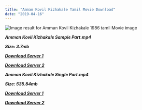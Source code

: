 ```yaml
---
title: "Amman Kovil Kizhakale Tamil Movie Download"
date: "2019-04-16"
---
```


![Image result for Amman Kovil Kizhakale 1986 tamil Movie image](https://upload.wikimedia.org/wikipedia/en/thumb/e/e8/Amman_Kovil_Kizhakale.jpg/220px-Amman_Kovil_Kizhakale.jpg)

**_Amman Kovil Kizhakale Sample Part.mp4_**

**_Size: 3.7mb_**

**_[Download Server 1](http://b6.wetransfer.vip/files/{169df08cb8e74ebadb8a44297cb1b6497cb77520eb9064bb3027e0e0c1bcc485}20Actor{169df08cb8e74ebadb8a44297cb1b6497cb77520eb9064bb3027e0e0c1bcc485}20Hits{169df08cb8e74ebadb8a44297cb1b6497cb77520eb9064bb3027e0e0c1bcc485}20Collection/Vijayakanth{169df08cb8e74ebadb8a44297cb1b6497cb77520eb9064bb3027e0e0c1bcc485}20Movies{169df08cb8e74ebadb8a44297cb1b6497cb77520eb9064bb3027e0e0c1bcc485}20Collections/Amman{169df08cb8e74ebadb8a44297cb1b6497cb77520eb9064bb3027e0e0c1bcc485}20Kovil{169df08cb8e74ebadb8a44297cb1b6497cb77520eb9064bb3027e0e0c1bcc485}20Kizhakale{169df08cb8e74ebadb8a44297cb1b6497cb77520eb9064bb3027e0e0c1bcc485}20(1986)/Amman{169df08cb8e74ebadb8a44297cb1b6497cb77520eb9064bb3027e0e0c1bcc485}20Kovil{169df08cb8e74ebadb8a44297cb1b6497cb77520eb9064bb3027e0e0c1bcc485}20Kizhakale/Amman{169df08cb8e74ebadb8a44297cb1b6497cb77520eb9064bb3027e0e0c1bcc485}20Kovil{169df08cb8e74ebadb8a44297cb1b6497cb77520eb9064bb3027e0e0c1bcc485}20Kizhakale{169df08cb8e74ebadb8a44297cb1b6497cb77520eb9064bb3027e0e0c1bcc485}20(1986){169df08cb8e74ebadb8a44297cb1b6497cb77520eb9064bb3027e0e0c1bcc485}20Sample{169df08cb8e74ebadb8a44297cb1b6497cb77520eb9064bb3027e0e0c1bcc485}20HD.mp4)_**

**_[Download Server 2](http://b6.wetransfer.vip/files/{169df08cb8e74ebadb8a44297cb1b6497cb77520eb9064bb3027e0e0c1bcc485}20Actor{169df08cb8e74ebadb8a44297cb1b6497cb77520eb9064bb3027e0e0c1bcc485}20Hits{169df08cb8e74ebadb8a44297cb1b6497cb77520eb9064bb3027e0e0c1bcc485}20Collection/Vijayakanth{169df08cb8e74ebadb8a44297cb1b6497cb77520eb9064bb3027e0e0c1bcc485}20Movies{169df08cb8e74ebadb8a44297cb1b6497cb77520eb9064bb3027e0e0c1bcc485}20Collections/Amman{169df08cb8e74ebadb8a44297cb1b6497cb77520eb9064bb3027e0e0c1bcc485}20Kovil{169df08cb8e74ebadb8a44297cb1b6497cb77520eb9064bb3027e0e0c1bcc485}20Kizhakale{169df08cb8e74ebadb8a44297cb1b6497cb77520eb9064bb3027e0e0c1bcc485}20(1986)/Amman{169df08cb8e74ebadb8a44297cb1b6497cb77520eb9064bb3027e0e0c1bcc485}20Kovil{169df08cb8e74ebadb8a44297cb1b6497cb77520eb9064bb3027e0e0c1bcc485}20Kizhakale/Amman{169df08cb8e74ebadb8a44297cb1b6497cb77520eb9064bb3027e0e0c1bcc485}20Kovil{169df08cb8e74ebadb8a44297cb1b6497cb77520eb9064bb3027e0e0c1bcc485}20Kizhakale{169df08cb8e74ebadb8a44297cb1b6497cb77520eb9064bb3027e0e0c1bcc485}20(1986){169df08cb8e74ebadb8a44297cb1b6497cb77520eb9064bb3027e0e0c1bcc485}20Sample{169df08cb8e74ebadb8a44297cb1b6497cb77520eb9064bb3027e0e0c1bcc485}20HD.mp4)_**

**_Amman Kovil Kizhakale Single Part.mp4_**

**_Size: 535.84mb_**

**_[Download Server 1](http://b6.wetransfer.vip/files/{169df08cb8e74ebadb8a44297cb1b6497cb77520eb9064bb3027e0e0c1bcc485}20Actor{169df08cb8e74ebadb8a44297cb1b6497cb77520eb9064bb3027e0e0c1bcc485}20Hits{169df08cb8e74ebadb8a44297cb1b6497cb77520eb9064bb3027e0e0c1bcc485}20Collection/Vijayakanth{169df08cb8e74ebadb8a44297cb1b6497cb77520eb9064bb3027e0e0c1bcc485}20Movies{169df08cb8e74ebadb8a44297cb1b6497cb77520eb9064bb3027e0e0c1bcc485}20Collections/Amman{169df08cb8e74ebadb8a44297cb1b6497cb77520eb9064bb3027e0e0c1bcc485}20Kovil{169df08cb8e74ebadb8a44297cb1b6497cb77520eb9064bb3027e0e0c1bcc485}20Kizhakale{169df08cb8e74ebadb8a44297cb1b6497cb77520eb9064bb3027e0e0c1bcc485}20(1986)/Amman{169df08cb8e74ebadb8a44297cb1b6497cb77520eb9064bb3027e0e0c1bcc485}20Kovil{169df08cb8e74ebadb8a44297cb1b6497cb77520eb9064bb3027e0e0c1bcc485}20Kizhakale/Amman{169df08cb8e74ebadb8a44297cb1b6497cb77520eb9064bb3027e0e0c1bcc485}20Kovil{169df08cb8e74ebadb8a44297cb1b6497cb77520eb9064bb3027e0e0c1bcc485}20Kizhakale{169df08cb8e74ebadb8a44297cb1b6497cb77520eb9064bb3027e0e0c1bcc485}20(1986){169df08cb8e74ebadb8a44297cb1b6497cb77520eb9064bb3027e0e0c1bcc485}20Single{169df08cb8e74ebadb8a44297cb1b6497cb77520eb9064bb3027e0e0c1bcc485}20Part{169df08cb8e74ebadb8a44297cb1b6497cb77520eb9064bb3027e0e0c1bcc485}20HD.mp4)_**

**_[Download Server 2](http://b6.wetransfer.vip/files/{169df08cb8e74ebadb8a44297cb1b6497cb77520eb9064bb3027e0e0c1bcc485}20Actor{169df08cb8e74ebadb8a44297cb1b6497cb77520eb9064bb3027e0e0c1bcc485}20Hits{169df08cb8e74ebadb8a44297cb1b6497cb77520eb9064bb3027e0e0c1bcc485}20Collection/Vijayakanth{169df08cb8e74ebadb8a44297cb1b6497cb77520eb9064bb3027e0e0c1bcc485}20Movies{169df08cb8e74ebadb8a44297cb1b6497cb77520eb9064bb3027e0e0c1bcc485}20Collections/Amman{169df08cb8e74ebadb8a44297cb1b6497cb77520eb9064bb3027e0e0c1bcc485}20Kovil{169df08cb8e74ebadb8a44297cb1b6497cb77520eb9064bb3027e0e0c1bcc485}20Kizhakale{169df08cb8e74ebadb8a44297cb1b6497cb77520eb9064bb3027e0e0c1bcc485}20(1986)/Amman{169df08cb8e74ebadb8a44297cb1b6497cb77520eb9064bb3027e0e0c1bcc485}20Kovil{169df08cb8e74ebadb8a44297cb1b6497cb77520eb9064bb3027e0e0c1bcc485}20Kizhakale/Amman{169df08cb8e74ebadb8a44297cb1b6497cb77520eb9064bb3027e0e0c1bcc485}20Kovil{169df08cb8e74ebadb8a44297cb1b6497cb77520eb9064bb3027e0e0c1bcc485}20Kizhakale{169df08cb8e74ebadb8a44297cb1b6497cb77520eb9064bb3027e0e0c1bcc485}20(1986){169df08cb8e74ebadb8a44297cb1b6497cb77520eb9064bb3027e0e0c1bcc485}20Single{169df08cb8e74ebadb8a44297cb1b6497cb77520eb9064bb3027e0e0c1bcc485}20Part{169df08cb8e74ebadb8a44297cb1b6497cb77520eb9064bb3027e0e0c1bcc485}20HD.mp4)_**
